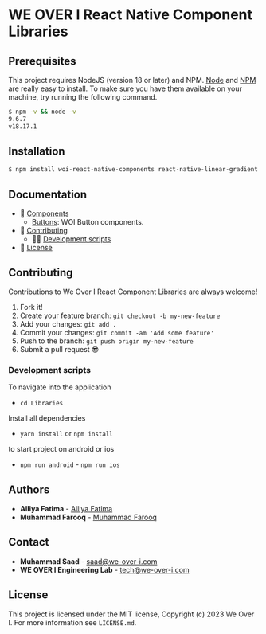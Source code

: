 # WE OVER I React Native Component Libraries

## Prerequisites

This project requires NodeJS (version 18 or later) and NPM.
[Node](http://nodejs.org/) and [NPM](https://npmjs.org/) are really easy to install.
To make sure you have them available on your machine,
try running the following command.

```sh
$ npm -v && node -v
9.6.7
v18.17.1
```

## Installation

```sh
$ npm install woi-react-native-components react-native-linear-gradient
```

## Documentation

- 📒 [Components](#components)
  - [Buttons](https://github.com/We-Over-I-Engineering/react-native-libraries/blob/main/docs/Buttons.md): WOI Button components.
- 👏 [Contributing](#contributing)
  - 👨‍💻 [Development scripts](#development-scripts)
- :memo: [License](#license)

## Contributing

Contributions to We Over I React Component Libraries are always welcome!

1.  Fork it!
2.  Create your feature branch: `git checkout -b my-new-feature`
3.  Add your changes: `git add .`
4.  Commit your changes: `git commit -am 'Add some feature'`
5.  Push to the branch: `git push origin my-new-feature`
6.  Submit a pull request :sunglasses:

### Development scripts

To navigate into the application

- `cd Libraries`

Install all dependencies

- `yarn install` or `npm install`

to start project on android or ios

- `npm run android` - `npm run ios`

## **Authors**

- **Alliya Fatima** - [Alliya Fatima](https://github.com/alliya-f)
- **Muhammad Farooq** - [Muhammad Farooq](https://github.com/hafizmuhammadfarooq786)

## **Contact**

- **Muhammad Saad** - [saad@we-over-i.com](mailto:saad@we-over-i.com)
- **WE OVER I Engineering Lab** - [tech@we-over-i.com](mailto:tech@we-over-i.com)

## License

This project is licensed under the MIT license, Copyright (c) 2023 We Over I.
For more information see `LICENSE.md`.
